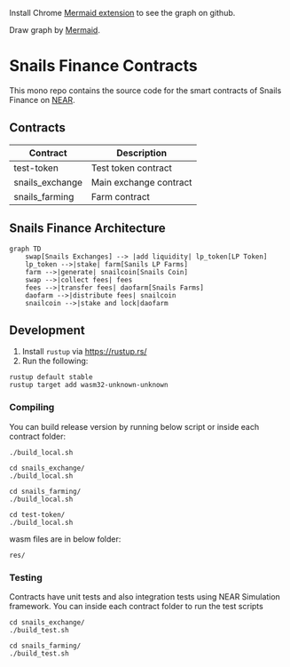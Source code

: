 Install  Chrome [Mermaid extension](https://chrome.google.com/webstore/detail/github-%20-mermaid/goiiopgdnkogdbjmncgedmgpoajilohe?hl=en) to see the graph on github.

Draw graph by [Mermaid](https://mermaid-js.github.io/mermaid).

# Snails Finance Contracts

This mono repo contains the source code for the smart contracts of Snails Finance on [NEAR](https://near.org/).

## Contracts

| Contract        | Description            |
| --------------- | ---------------------- |
| test-token      | Test token contract    |
| snails_exchange | Main exchange contract |
| snails_farming  | Farm contract          |

## Snails Finance Architecture

```mermaid
graph TD
	swap[Snails Exchanges] --> |add liquidity| lp_token[LP Token]
    lp_token -->|stake| farm[Sanils LP Farms]
    farm -->|generate| snailcoin[Snails Coin]
    swap -->|collect fees| fees
    fees -->|transfer fees| daofarm[Snails Farms]
    daofarm -->|distribute fees| snailcoin
    snailcoin -->|stake and lock|daofarm

```


## Development

1. Install `rustup` via https://rustup.rs/
2. Run the following:

```
rustup default stable
rustup target add wasm32-unknown-unknown
```

### Compiling

You can build release version by running below script or inside each contract folder:

```
./build_local.sh

cd snails_exchange/
./build_local.sh

cd snails_farming/
./build_local.sh

cd test-token/
./build_local.sh
```

wasm files are in below folder:

```
res/
```

### Testing

Contracts have unit tests and also integration tests using NEAR Simulation framework. You can inside each contract folder to run the test scripts

```
cd snails_exchange/
./build_test.sh

cd snails_farming/
./build_test.sh
```